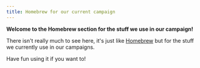 ```yaml
---
title: Homebrew for our current campaign
---
```


**Welcome to the Homebrew section for the stuff we use in our campaign!**

There isn't really much to see here, it's just like [Homebrew](/homebrew) but for the stuff we currently use in our campaigns.

Have fun using it if you want to!